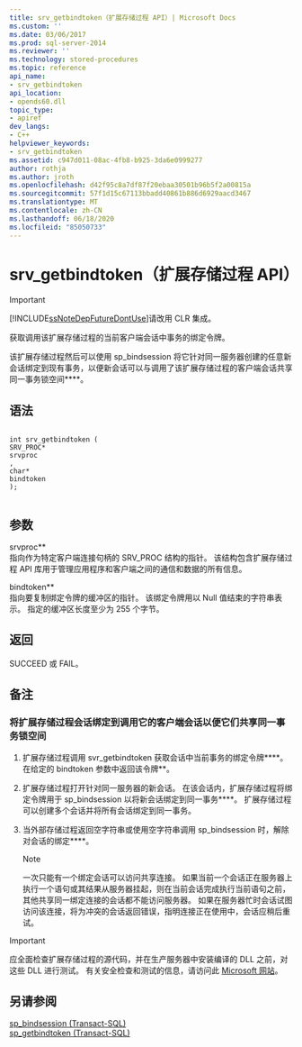 ```yaml
---
title: srv_getbindtoken（扩展存储过程 API）| Microsoft Docs
ms.custom: ''
ms.date: 03/06/2017
ms.prod: sql-server-2014
ms.reviewer: ''
ms.technology: stored-procedures
ms.topic: reference
api_name:
- srv_getbindtoken
api_location:
- opends60.dll
topic_type:
- apiref
dev_langs:
- C++
helpviewer_keywords:
- srv_getbindtoken
ms.assetid: c947d011-08ac-4fb8-b925-3da6e0999277
author: rothja
ms.author: jroth
ms.openlocfilehash: d42f95c8a7df87f20ebaa30501b96b5f2a00815a
ms.sourcegitcommit: 57f1d15c67113bbadd40861b886d6929aacd3467
ms.translationtype: MT
ms.contentlocale: zh-CN
ms.lasthandoff: 06/18/2020
ms.locfileid: "85050733"
---
```

# <a name="srv_getbindtoken-extended-stored-procedure-api"></a>srv_getbindtoken（扩展存储过程 API）
    
> [!IMPORTANT]  
>  [!INCLUDE[ssNoteDepFutureDontUse](../../includes/ssnotedepfuturedontuse-md.md)]请改用 CLR 集成。  
  
 获取调用该扩展存储过程的当前客户端会话中事务的绑定令牌。  
  
 该扩展存储过程然后可以使用 sp_bindsession 将它针对同一服务器创建的任意新会话绑定到现有事务，以便新会话可以与调用了该扩展存储过程的客户端会话共享同一事务锁空间****。  
  
## <a name="syntax"></a>语法  
  
```  
  
int srv_getbindtoken (  
SRV_PROC*  
srvproc  
,  
char*  
bindtoken  
);  
  
```  
  
## <a name="arguments"></a>参数  
 srvproc**  
 指向作为特定客户端连接句柄的 SRV_PROC 结构的指针。 该结构包含扩展存储过程 API 库用于管理应用程序和客户端之间的通信和数据的所有信息。  
  
 bindtoken**  
 指向要复制绑定令牌的缓冲区的指针。 该绑定令牌用以 Null 值结束的字符串表示。 指定的缓冲区长度至少为 255 个字节。  
  
## <a name="returns"></a>返回  
 SUCCEED 或 FAIL。  
  
## <a name="remarks"></a>备注  
  
### <a name="to-bind-an-extended-stored-procedure-session-to-the-client-session-that-called-it-so-they-share-the-same-transaction-lock-space"></a>将扩展存储过程会话绑定到调用它的客户端会话以便它们共享同一事务锁空间  
  
1.  扩展存储过程调用 svr_getbindtoken 获取会话中当前事务的绑定令牌****。 在给定的 bindtoken 参数中返回该令牌**。  
  
2.  扩展存储过程打开针对同一服务器的新会话。 在该会话内，扩展存储过程将绑定令牌用于 sp_bindsession 以将新会话绑定到同一事务****。 扩展存储过程可以创建多个会话并将所有会话绑定到同一事务。  
  
3.  当外部存储过程返回空字符串或使用空字符串调用 sp_bindsession 时，解除对会话的绑定****。  
  
    > [!NOTE]  
    >  一次只能有一个绑定会话可以访问共享连接。 如果当前一个会话正在服务器上执行一个语句或其结果从服务器挂起，则在当前会话完成执行当前语句之前，其他共享同一绑定连接的会话都不能访问服务器。 如果在服务器忙时会话试图访问该连接，将为冲突的会话返回错误，指明连接正在使用中，会话应稍后重试。  
  
> [!IMPORTANT]  
>  应全面检查扩展存储过程的源代码，并在生产服务器中安装编译的 DLL 之前，对这些 DLL 进行测试。 有关安全检查和测试的信息，请访问此 [Microsoft 网站](https://go.microsoft.com/fwlink/?LinkID=54761&amp;clcid=0x409https://msdn.microsoft.com/security/)。  
  
## <a name="see-also"></a>另请参阅  
 [sp_bindsession (Transact-SQL)](/sql/relational-databases/system-stored-procedures/sp-bindsession-transact-sql)   
 [sp_getbindtoken (Transact-SQL)](/sql/relational-databases/system-stored-procedures/sp-getbindtoken-transact-sql)  
  
  
